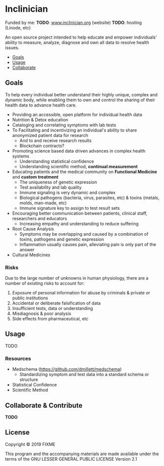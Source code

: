 # Inclinician

Funded by me:
**TODO**: www.inclinician.org (website)
**TODO**: hosting (Linode, etc)

An open source project intended to help educate and empower individuals' ability to measure, analyze, diagnose 
and own all data to resolve health issues.

* [Goals](#goals)
* [Usage](#usage)
* [Collaborate](#collaborate)

<a name="goals"/></a>
## Goals
To help every individual better understand their highly unique, complex and dynamic body, while enabling them to
own and control the sharing of their health data to advance health care. 
 
 * Providing an accessible, open platform for individual health data 
 * Nutrition & Detox education
 * Cataloging and correlating symptoms with lab tests
 * To Facilitating and incentivizing an individual's ability to share anonymized patient data for research
   - And to and receive research results
   - Blockchain contracts?
 * Promoting science based data driven advances in complex health systems
   - Understanding statistical confidence
   - Understanding scientific method, **continual measurement**
 * Educating patients and the medical community on **Functional Medicine** and **custom treatment**
   - The uniqueness of genetic expression
   - Test availability and lab quality
   - Immune signaling is very dynamic and complex
   - Biological pathogens (bacteria, virus, parasites, etc) & toxins (metals, molds, man-made, etc)
   - Immune signature key to assign to test result sets
 * Encouraging better communication between patients, clinical staff, researchers and educators
   - Increasing empathy and understanding to reduce suffering
 * Root Cause Analysis
   - Symptoms may be overlapping and caused by a combination of toxins, pathogens and genetic expression
   - Inflammation usually causes pain, alleviating pain is only part of the answer
 * Cultural Medicines

### Risks
Due to the large number of unknowns in human physiology, there are a number of existing risks to account for:

 1. Exposure of personal information for abuse by criminals & private or public institutions
 2. Accidental or deliberate falsification of data
 3. Insufficient tests, data or understanding
 4. Misdiagnosis & poor analysis
 5. Side effects from pharmaceutical, etc

<a name="usage"/></a>
## Usage

TODO

### Resources
 * Medschema (https://github.com/dmillett/medschema) 
   - Standardizing symptom and test data into a standard schema or structure
 * Statistical Confidence
 * Scientific Method

<a name="collaborate"/></a>
## Collaborate & Contribute

**TODO**

## License

Copyright © 2019 FIXME

This program and the accompanying materials are made available under the
terms of the GNU LESSER GENERAL PUBLIC LICENSE Version 2.1